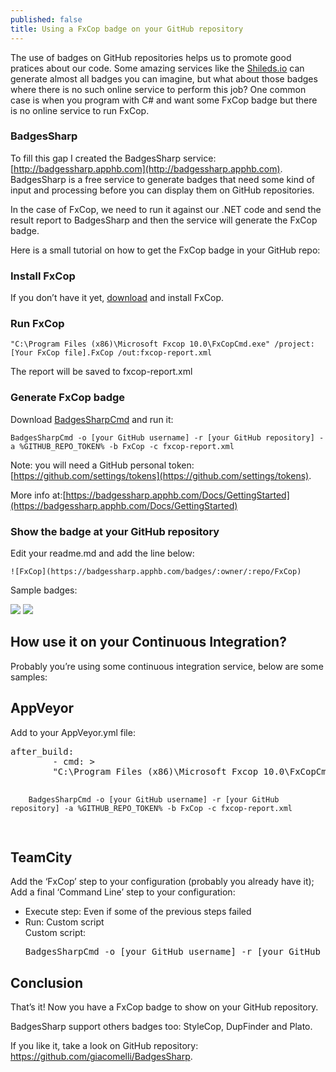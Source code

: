 ```yaml
---
published: false
title: Using a FxCop badge on your GitHub repository
---
```


The use of badges on GitHub repositories helps us to promote good pratices about our code. Some amazing services like the [Shileds.io](http://shields.io) can generate almost all badges you can imagine, but what about those badges where there is no such online service to perform this job? One common case is when you program with C# and want some FxCop badge but there is no online service to run FxCop.

### BadgesSharp
To fill this gap I created the BadgesSharp service: [http://badgessharp.apphb.com](http://badgessharp.apphb.com). BadgesSharp is a free service to generate badges that need some kind of input and processing before you can display them on GitHub repositories.

In the case of FxCop, we need to run it against our .NET code and send the result report to BadgesSharp and then the service will generate the FxCop badge.

Here is a small tutorial on how to get the FxCop badge in your GitHub repo:</p>

### Install FxCop
If you don’t have it yet, [download](https://www.microsoft.com/en-us/download/details.aspx?id=6544) and install FxCop.

### Run FxCop

```
"C:\Program Files (x86)\Microsoft Fxcop 10.0\FxCopCmd.exe" /project:[Your FxCop file].FxCop /out:fxcop-report.xml
```
The report will be saved to fxcop-report.xml

### Generate FxCop badge
Download [BadgesSharpCmd](https://github.com/giacomelli/BadgesSharp/releases) and run it:</p>

```
BadgesSharpCmd -o [your GitHub username] -r [your GitHub repository] -a %GITHUB_REPO_TOKEN% -b FxCop -c fxcop-report.xml
```

Note: you will need a GitHub personal token: [https://github.com/settings/tokens](https://github.com/settings/tokens).

More info at:[https://badgessharp.apphb.com/Docs/GettingStarted](https://badgessharp.apphb.com/Docs/GettingStarted)

### Show the badge at your GitHub repository
Edit your readme.md and add the line below:

```
![FxCop](https://badgessharp.apphb.com/badges/:owner/:repo/FxCop)
```
Sample badges: 

<img src="https://badgessharp.apphb.com/badges/giacomelli/BadgesSharp/FxCop" /> <img src="https://badgessharp.apphb.com/badges/giacomelli/SampleProject/FxCop" />

<h2>How use it on your Continuous Integration?</h2>
<p>Probably you’re using some continuous integration service, below are some samples:</p>
<h2>AppVeyor</h2>
<p>Add to your AppVeyor.yml file:</p>
<pre>
after_build:
        - cmd: >
        "C:\Program Files (x86)\Microsoft Fxcop 10.0\FxCopCmd.exe" /project:[Your FxCop file].FxCop /out:fxcop-report.xml

        BadgesSharpCmd -o [your GitHub username] -r [your GitHub repository] -a %GITHUB_REPO_TOKEN% -b FxCop -c fxcop-report.xml
</pre>
<h2>TeamCity</h2>
<p>Add the ‘FxCop’ step to your configuration (probably you already have it);<br />
Add a final ‘Command Line’ step to your configuration:</p>
<ul>
<li>Execute step: Even if some of the previous steps failed</li>
<li>Run: Custom script<br />
Custom script:</p>
<pre>BadgesSharpCmd -o [your GitHub username] -r [your GitHub repository] -a %GITHUB_REPO_TOKEN% -b FxCop -c "%system.teamcity.build.tempDir%\fxcop-output-*\fxcop-result.xml"</pre>
</li>
</ul>
<h2>Conclusion</h2>
<p>That’s it! Now you have a FxCop badge to show on your GitHub repository.</p>
<p>BadgesSharp support others badges too: StyleCop, DupFinder and Plato.</p>
<p>If you like it, take a look on GitHub repository: <a href="https://github.com/giacomelli/BadgesSharp" target="_blank">https://github.com/giacomelli/BadgesSharp</a>.</p>

